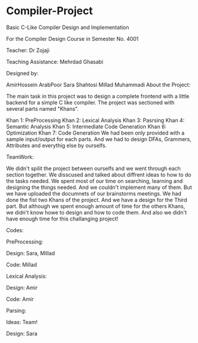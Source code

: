 # Compiler-Project
Basic C-Like Compiler Design and Implementation

For the Compiler Design Course in Semester No. 4001

Teacher: Dr Zojaji

Teaching Assistance: Mehrdad Ghasabi

Designed by:

AmirHossein ArabPoor
Sara Shahtosi
Millad Muhammadi
About the Project:

The main task in this project was to design a complete frontend with a little backend for a simple C like compiler. The project was sectioned with several parts named "Khans".

Khan 1: PreProcessing
Khan 2: Lexical Analysis
Khan 3: Pasrsing
Khan 4: Semantic Analysis
Khan 5: Intermediate Code Generation
Khan 6: Optimization
Khan 7: Code Generation
We had been only provided with a sample input/output for each parts. And we had to design DFAs, Grammers, Attributes and everythig else by ourselfs.

TeamWork:

We didn't spilit the project between ourselfs and we went through each section together. We disscused and talked about diffrent ideas to how to do the tasks needed. We spent most of our time on searching, learning and designing the things needed. And we couldn't implement many of them. But we have uploaded the documnets of our brainstorms meetings. We had done the fist two Khans of the project. And we have a design for the Third part. But although we spent enough amount of time for the others Khans, we didn't know howe to design and how to code them. And also we didn't have enough time for this challanging project!

Codes:

PreProcessing:

Design: Sara, Millad

Code: Millad

Lexical Analysis:

Design: Amir

Code: Amir

Parsing:

Ideas: Team!

Design: Sara


